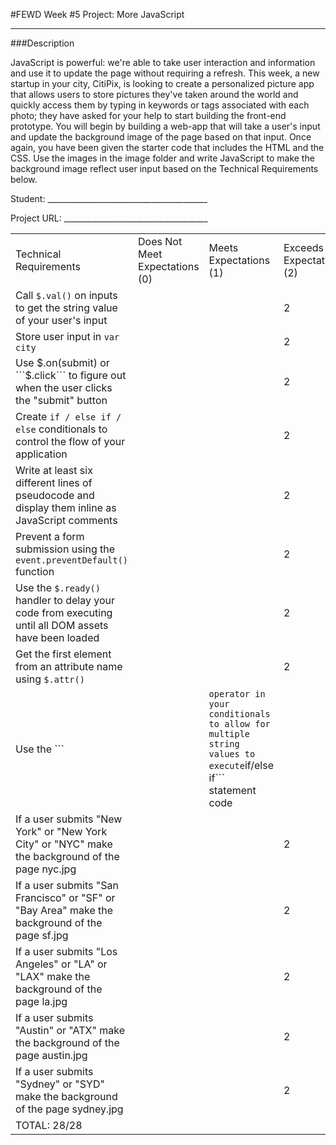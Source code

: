 #FEWD Week #5 Project: More JavaScript

---


###Description


JavaScript is powerful: we're able to take user interaction and information and use it to update the page without requiring a refresh. This week, a new startup in your city, CitiPix, is looking to create a personalized picture app that allows users to store pictures they've taken around the world and quickly access them by typing in keywords or tags associated with each photo; they have asked for your help to start building the front-end prototype. You will begin by building a web-app that will take a user's input and update the background image of the page based on that input. Once again, you have been given the starter code that includes the HTML and the CSS. Use the images in the image folder and write JavaScript to make the background image reflect user input based on the Technical Requirements  below.

Student: ________________________________________

Project URL: ____________________________________

|                                                                                                                               |                                |                        |                          |
|-------------------------------------------------------------------------------------------------------------------------------|--------------------------------|------------------------|--------------------------|
| Technical Requirements                                                                                                        | Does Not Meet Expectations (0) | Meets Expectations (1) | Exceeds Expectations (2) |
| Call ```$.val()``` on inputs to get the string value of your user's input                                                     |                                |                        |             2             |
| Store user input in ```var city```                                                                                            |                                |                        |             2             |
| Use $.on(submit) or ```$.click``` to figure out when the user clicks the "submit" button                                      |                                |                        |             2             |
| Create ```if / else if / else``` conditionals to control the flow of your application                                         |                                |                        |             2             |
| Write at least six different lines of pseudocode and display them inline as JavaScript comments                               |                                |                        |             2             |
| Prevent a form submission using the ```event.preventDefault()``` function                                                     |                                |                        |             2             |
| Use the ```$.ready()``` handler to delay your code from executing until all DOM assets have been loaded                       |                                |                        |             2             |
| Get the first element from an attribute name using ```$.attr()```                                                             |                                |                        |             2             |
| Use the ```||``` operator in your conditionals to allow for multiple string values to execute ```if/else if``` statement code |                                |                        |             2             |
| If a user submits "New York" or "New York City" or "NYC" make the background of the page nyc.jpg                              |                                |                        |             2             |
| If a user submits "San Francisco" or "SF" or "Bay Area" make the background of the page sf.jpg                                |                                |                        |             2             |
| If a user submits "Los Angeles" or "LA" or "LAX" make the background of the page la.jpg                                       |                                |                        |             2             |
| If a user submits "Austin" or "ATX" make the background of the page austin.jpg                                                |                                |                        |             2             |
| If a user submits "Sydney" or "SYD" make the background of the page sydney.jpg                                                |                                |                        |             2             |
| TOTAL: 28/28                                                                                                              |                                |                        |                          |
